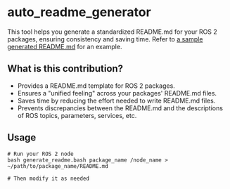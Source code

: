 # auto_readme_generator
This tool helps you generate a standardized README.md for your ROS 2 packages, ensuring consistency and saving time.
Refer to [a sample generated README.md](sample_README.md) for an example.

## What is this contribution?
- Provides a README.md template for ROS 2 packages.
- Ensures a "unified feeling" across your packages' README.md files.
- Saves time by reducing the effort needed to write README.md files.
- Prevents discrepancies between the README.md and the descriptions of ROS topics, parameters, services, etc.


## Usage
```
# Run your ROS 2 node
bash generate_readme.bash package_name /node_name > ~/path/to/package_name/README.md

# Then modify it as needed
```